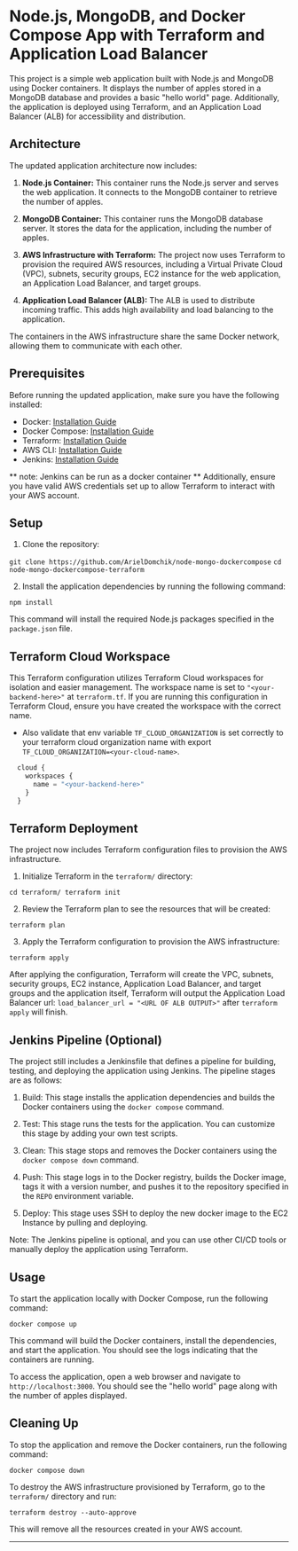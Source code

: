 
# Node.js, MongoDB, and Docker Compose App with Terraform and Application Load Balancer

This project is a simple web application built with Node.js and MongoDB using Docker containers. It displays the number of apples stored in a MongoDB database and provides a basic "hello world" page. Additionally, the application is deployed using Terraform, and an Application Load Balancer (ALB) for accessibility and distribution.

## Architecture

The updated application architecture now includes:

1.  **Node.js Container:** This container runs the Node.js server and serves the web application. It connects to the MongoDB container to retrieve the number of apples.
    
2.  **MongoDB Container:** This container runs the MongoDB database server. It stores the data for the application, including the number of apples.
    
3.  **AWS Infrastructure with Terraform:** The project now uses Terraform to provision the required AWS resources, including a Virtual Private Cloud (VPC), subnets, security groups, EC2 instance for the web application, an Application Load Balancer, and target groups.
    
4.  **Application Load Balancer (ALB):** The ALB is used to distribute incoming traffic. This adds high availability and load balancing to the application.
    

The containers in the AWS infrastructure share the same Docker network, allowing them to communicate with each other.

## Prerequisites

Before running the updated application, make sure you have the following installed:

-   Docker: [Installation Guide](https://docs.docker.com/get-docker/)
-   Docker Compose: [Installation Guide](https://docs.docker.com/compose/install/)
-   Terraform: [Installation Guide](https://learn.hashicorp.com/tutorials/terraform/install-cli)
-   AWS CLI: [Installation Guide](https://aws.amazon.com/cli/)
-   Jenkins: [Installation Guide](https://www.jenkins.io/doc/book/installing/linux/)

** note: Jenkins can be run as a docker container
** Additionally, ensure you have valid AWS credentials set up to allow Terraform to interact with your AWS account.

## Setup

1.  Clone the repository:

`git clone https://github.com/ArielDomchik/node-mongo-dockercompose`
`cd node-mongo-dockercompose-terraform` 

2.  Install the application dependencies by running the following command:

`npm install` 

This command will install the required Node.js packages specified in the `package.json` file.

## Terraform Cloud Workspace

This Terraform configuration utilizes Terraform Cloud workspaces for isolation and easier management. The workspace name is set to `"<your-backend-here>"` at `terraform.tf`. If you are running this configuration in Terraform Cloud, ensure you have created the workspace with the correct name.

* Also validate that env variable `TF_CLOUD_ORGANIZATION` is set correctly to your terraform cloud organization name with export `TF_CLOUD_ORGANIZATION=<your-cloud-name>`.

```terraform {
  cloud {
    workspaces {
      name = "<your-backend-here>"
    }
  }
```


## Terraform Deployment

The project now includes Terraform configuration files to provision the AWS infrastructure.

1.  Initialize Terraform in the `terraform/` directory:

`cd terraform/
terraform init` 

2.  Review the Terraform plan to see the resources that will be created:

`terraform plan` 

3.  Apply the Terraform configuration to provision the AWS infrastructure:

`terraform apply` 

After applying the configuration, Terraform will create the VPC, subnets, security groups, EC2 instance, Application Load Balancer, and target groups and the application itself, Terraform will output the Application Load Balancer url:  `load_balancer_url = "<URL OF ALB OUTPUT>"` after `terraform apply` will finish.

## Jenkins Pipeline (Optional)

The project still includes a Jenkinsfile that defines a pipeline for building, testing, and deploying the application using Jenkins. The pipeline stages are as follows:

1.  Build: This stage installs the application dependencies and builds the Docker containers using the `docker compose` command.
    
2.  Test: This stage runs the tests for the application. You can customize this stage by adding your own test scripts.
    
3.  Clean: This stage stops and removes the Docker containers using the `docker compose down` command.
    
4.  Push: This stage logs in to the Docker registry, builds the Docker image, tags it with a version number, and pushes it to the repository specified in the `REPO` environment variable.
    
5.  Deploy: This stage uses SSH to deploy the new docker image to the EC2 Instance by pulling and deploying.
    

Note: The Jenkins pipeline is optional, and you can use other CI/CD tools or manually deploy the application using Terraform.

## Usage

To start the application locally with Docker Compose, run the following command:

`docker compose up` 

This command will build the Docker containers, install the dependencies, and start the application. You should see the logs indicating that the containers are running.

To access the application, open a web browser and navigate to `http://localhost:3000`. You should see the "hello world" page along with the number of apples displayed.

## Cleaning Up

To stop the application and remove the Docker containers, run the following command:

`docker compose down` 

To destroy the AWS infrastructure provisioned by Terraform, go to the `terraform/` directory and run:

`terraform destroy --auto-approve` 

This will remove all the resources created in your AWS account.

-------------
